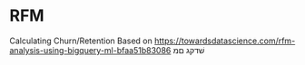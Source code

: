 # RFM
Calculating Churn/Retention Based on https://towardsdatascience.com/rfm-analysis-using-bigquery-ml-bfaa51b83086 
שׁדקג םמ 
